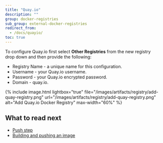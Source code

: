 ```yaml
---
title: "Quay.io"
description: ""
group: docker-registries
sub_group: external-docker-registries
redirect_from:
  - /docs/quayio/
toc: true
---
```

To configure Quay.io first select **Other Registries** from the new registry drop down and then provide the following:

* Registry Name - a unique name for this configuration.
* Username - your Quay.io username.
* Password - your Quay.io encrypted password.
* Domain - quay.io.

{% include image.html lightbox="true" file="/images/artifacts/registry/add-quay-registry.png" url="/images/artifacts/registry/add-quay-registry.png" alt="Add Quay.io Docker Registry" max-width="60%" %}

## What to read next

* [Push step]({{site.baseurl}}/docs/codefresh-yaml/steps/push/)
* [Building and pushing an image]({{site.baseurl}}/docs/yaml-examples/examples/build-and-push-an-image/)